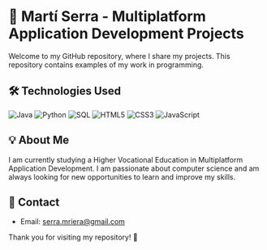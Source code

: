 # 🌱 **Martí Serra - Multiplatform Application Development Projects**

Welcome to my GitHub repository, where I share my projects.
This repository contains examples of my work in programming.

## 🛠️ **Technologies Used**

![Java](https://img.shields.io/badge/Java-%23FF8C1A.svg?style=flat&logo=java&logoColor=white) ![Python](https://img.shields.io/badge/Python-%2314354C.svg?style=flat&logo=python&logoColor=white) ![SQL](https://img.shields.io/badge/SQL-%23409E9F.svg?style=flat&logo=sqlite&logoColor=white) ![HTML5](https://img.shields.io/badge/HTML5-%23E34F26.svg?style=flat&logo=html5&logoColor=white) ![CSS3](https://img.shields.io/badge/CSS3-%231572B6.svg?style=flat&logo=css3&logoColor=white) ![JavaScript](https://img.shields.io/badge/JavaScript-%23F7DF1E.svg?style=flat&logo=javascript&logoColor=black)

## 💡 **About Me**

I am currently studying a Higher Vocational Education in Multiplatform Application Development.
I am passionate about computer science and am always looking for new opportunities to learn and improve my skills.

## 📧 **Contact**

- Email: [serra.mriera@gmail.com](serra.mriera@gmail.com)

Thank you for visiting my repository! 🚀
